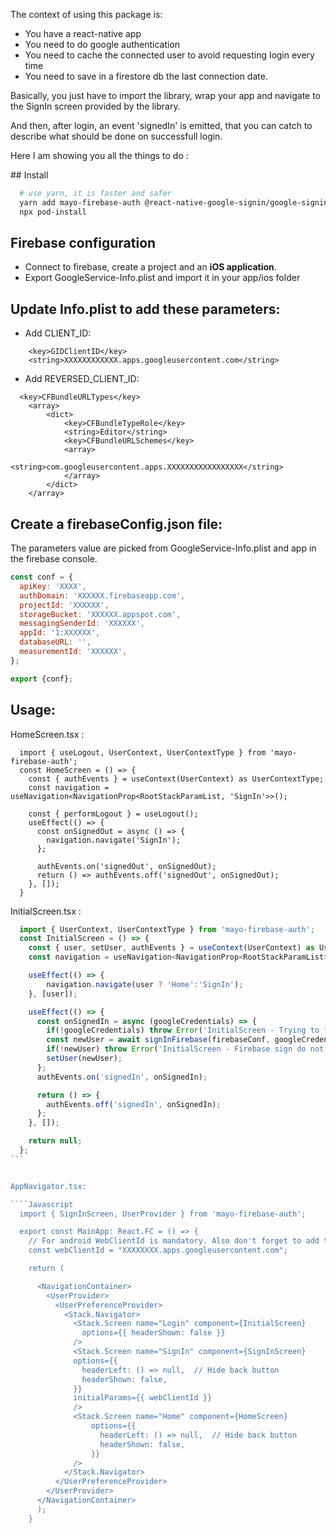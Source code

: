 
The context of using this package is:
- You have a react-native app
- You need to do google authentication
- You need to cache the connected user to avoid requesting login every time
- You need to save in a firestore db the last connection date.

Basically, you just have to import the library, wrap your app and navigate to the SignIn screen provided by the library.

And then, after login, an event 'signedIn' is emitted, that you can catch to describe what should be done on successfull login.

Here I am showing you all the things to do :


## Install

```bash
  # use yarn, it is faster and safer
  yarn add mayo-firebase-auth @react-native-google-signin/google-signin
  npx pod-install
```

## Firebase configuration
- Connect to firebase, create a project and an <b>iOS application</b>.
- Export GoogleService-Info.plist and import it in your app/ios folder


## Update Info.plist to add these parameters:

- Add CLIENT_ID:

```
	<key>GIDClientID</key>
	<string>XXXXXXXXXXXX.apps.googleusercontent.com</string>
```


- Add REVERSED_CLIENT_ID:

```
  <key>CFBundleURLTypes</key>
	<array>
		<dict>
			<key>CFBundleTypeRole</key>
			<string>Editor</string>
			<key>CFBundleURLSchemes</key>
			<array>
				<string>com.googleusercontent.apps.XXXXXXXXXXXXXXXXX</string>
			</array>
		</dict>
	</array>
```

## Create a firebaseConfig.json file:

The parameters value are picked from GoogleService-Info.plist and app in the firebase console.

```js
const conf = {
  apiKey: 'XXXX',
  authDomain: 'XXXXXX.firebaseapp.com',
  projectId: 'XXXXXX',
  storageBucket: 'XXXXXX.appspot.com',
  messagingSenderId: 'XXXXXX',
  appId: '1:XXXXXX',
  databaseURL: '',
  measurementId: 'XXXXXX',
};

export {conf};
```

## Usage:

HomeScreen.tsx : 

```TSX
  import { useLogout, UserContext, UserContextType } from 'mayo-firebase-auth';
  const HomeScreen = () => {
    const { authEvents } = useContext(UserContext) as UserContextType;
    const navigation = useNavigation<NavigationProp<RootStackParamList, 'SignIn'>>();

    const { performLogout } = useLogout();
    useEffect(() => {
      const onSignedOut = async () => {
        navigation.navigate('SignIn');
      };
      
      authEvents.on('signedOut', onSignedOut);
      return () => authEvents.off('signedOut', onSignedOut);
    }, []);
  }
``````


InitialScreen.tsx :

````Javascript
  import { UserContext, UserContextType } from 'mayo-firebase-auth';
  const InitialScreen = () => {
    const { user, setUser, authEvents } = useContext(UserContext) as UserContextType;
    const navigation = useNavigation<NavigationProp<RootStackParamList>>();

    useEffect(() => {
        navigation.navigate(user ? 'Home':'SignIn');
    }, [user]);

    useEffect(() => {
      const onSignedIn = async (googleCredentials) => {
        if(!googleCredentials) throw Error('InitialScreen - Trying to firebase signIn without googleCredentials !');
        const newUser = await signInFirebase(firebaseConf, googleCredentials);
        if(!newUser) throw Error('InitialScreen - Firebase sign do not return any user !');
        setUser(newUser);
      };
      authEvents.on('signedIn', onSignedIn);

      return () => {
        authEvents.off('signedIn', onSignedIn);
      };
    }, []);

    return null;
  };
```


AppNavigator.tsx:

````Javascript
  import { SignInScreen, UserProvider } from 'mayo-firebase-auth';

  export const MainApp: React.FC = () => {
    // For android WebClientId is mandatory. Also don't forget to add the SHA key in firebase console
    const webClientId = "XXXXXXXX.apps.googleusercontent.com";

    return (

      <NavigationContainer>
        <UserProvider>
          <UserPreferenceProvider>
            <Stack.Navigator>
              <Stack.Screen name="Login" component={InitialScreen}
                options={{ headerShown: false }} 
              />
              <Stack.Screen name="SignIn" component={SignInScreen} 
              options={{
                headerLeft: () => null,  // Hide back button
                headerShown: false,
              }}
              initialParams={{ webClientId }}
              />
              <Stack.Screen name="Home" component={HomeScreen} 
                  options={{ 
                    headerLeft: () => null,  // Hide back button
                    headerShown: false,
                  }}
              />
            </Stack.Navigator>
          </UserPreferenceProvider>
        </UserProvider>
      </NavigationContainer>
      );
    }
``````
